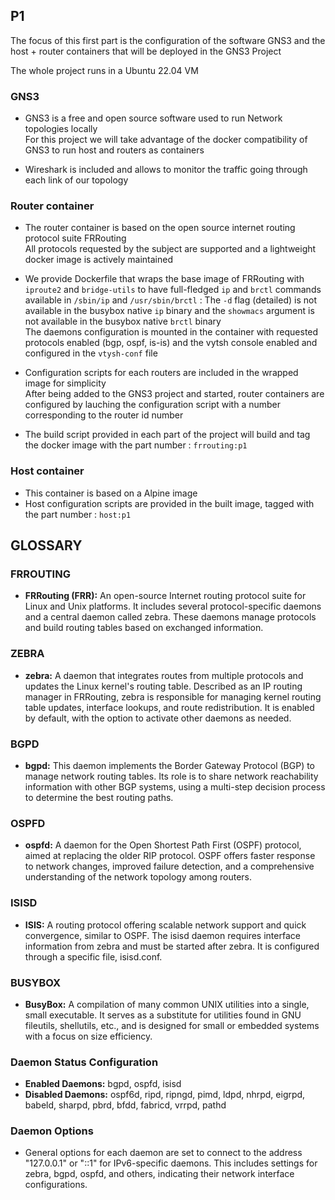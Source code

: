 ## P1

The focus of this first part is the configuration of the software GNS3 and the host + router containers that will be deployed in the GNS3 Project    

The whole project runs in a Ubuntu 22.04 VM  


### GNS3

- GNS3 is a free and open source software used to run Network topologies locally  
For this project we will take advantage of the docker compatibility of GNS3 to run host and routers as containers  

- Wireshark is included and allows to monitor the traffic going through each link of our topology  


### Router container

- The router container is based on the open source internet routing protocol suite FRRouting  
All protocols requested by the subject are supported and a lightweight docker image is actively maintained   

- We provide Dockerfile that wraps the base image of FRRouting with `iproute2` and `bridge-utils` to have full-fledged `ip` and `brctl` commands available in `/sbin/ip` and `/usr/sbin/brctl` : The `-d` flag (detailed) is not available in the busybox native `ip` binary and the `showmacs` argument is not available in the busybox native `brctl` binary  
The daemons configuration is mounted in the container with requested protocols enabled (bgp, ospf, is-is) and the vytsh console enabled and configured in the `vtysh-conf` file    

- Configuration scripts for each routers are included in the wrapped image for simplicity  
After being added to the GNS3 project and started, router containers are configured by lauching the configuration script with a number corresponding to the router id number      

- The build script provided in each part of the project will build and tag the docker image with the part number : `frrouting:p1`   


### Host container

- This container is based on a Alpine image
- Host configuration scripts are provided in the built image, tagged with the part number : `host:p1`


## GLOSSARY

### FRROUTING
- **FRRouting (FRR):** An open-source Internet routing protocol suite for Linux and Unix platforms. It includes several protocol-specific daemons and a central daemon called zebra. These daemons manage protocols and build routing tables based on exchanged information.

### ZEBRA
- **zebra:** A daemon that integrates routes from multiple protocols and updates the Linux kernel's routing table. Described as an IP routing manager in FRRouting, zebra is responsible for managing kernel routing table updates, interface lookups, and route redistribution. It is enabled by default, with the option to activate other daemons as needed.

### BGPD
- **bgpd:** This daemon implements the Border Gateway Protocol (BGP) to manage network routing tables. Its role is to share network reachability information with other BGP systems, using a multi-step decision process to determine the best routing paths.

### OSPFD
- **ospfd:** A daemon for the Open Shortest Path First (OSPF) protocol, aimed at replacing the older RIP protocol. OSPF offers faster response to network changes, improved failure detection, and a comprehensive understanding of the network topology among routers.

### ISISD
- **ISIS:** A routing protocol offering scalable network support and quick convergence, similar to OSPF. The isisd daemon requires interface information from zebra and must be started after zebra. It is configured through a specific file, isisd.conf.

### BUSYBOX
- **BusyBox:** A compilation of many common UNIX utilities into a single, small executable. It serves as a substitute for utilities found in GNU fileutils, shellutils, etc., and is designed for small or embedded systems with a focus on size efficiency.

### Daemon Status Configuration
- **Enabled Daemons:** bgpd, ospfd, isisd
- **Disabled Daemons:** ospf6d, ripd, ripngd, pimd, ldpd, nhrpd, eigrpd, babeld, sharpd, pbrd, bfdd, fabricd, vrrpd, pathd

### Daemon Options
- General options for each daemon are set to connect to the address "127.0.0.1" or "::1" for IPv6-specific daemons. This includes settings for zebra, bgpd, ospfd, and others, indicating their network interface configurations.
